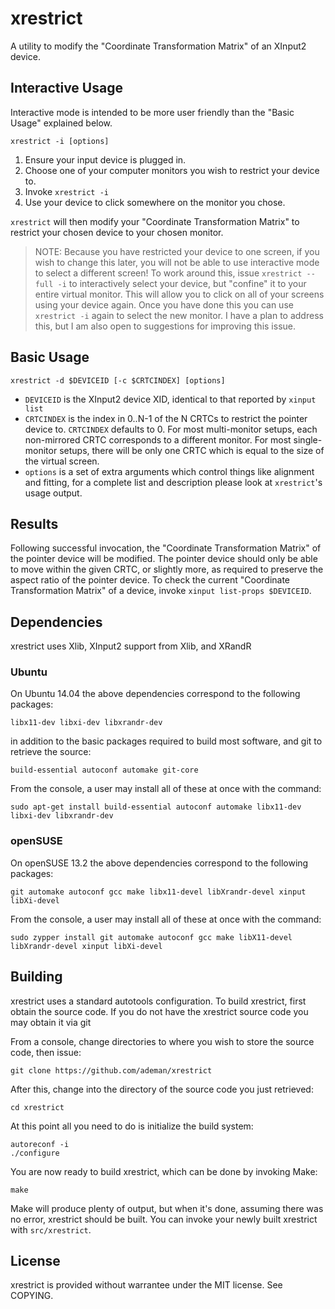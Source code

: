 # xrestrict

A utility to modify the "Coordinate Transformation Matrix" of an XInput2 device.

## Interactive Usage

Interactive mode is intended to be more user friendly than the "Basic Usage" explained below.

    xrestrict -i [options]

1. Ensure your input device is plugged in.
2. Choose one of your computer monitors you wish to restrict your device to.
3. Invoke `xrestrict -i`
3. Use your device to click somewhere on the monitor you chose.

`xrestrict` will then modify your "Coordinate Transformation Matrix" to restrict your chosen device to your chosen monitor.

> NOTE: Because you have restricted your device to one screen, if you wish to change this later, you will not be able to use interactive mode to select a different screen! To work around this, issue `xrestrict --full -i` to interactively select your device, but "confine" it to your entire virtual monitor. This will allow you to click on all of your screens using your device again. Once you have done this you can use `xrestrict -i` again to select the new monitor. I have a plan to address this, but I am also open to suggestions for improving this issue.

## Basic Usage

    xrestrict -d $DEVICEID [-c $CRTCINDEX] [options]

* `DEVICEID` is the XInput2 device XID, identical to that reported by `xinput list`
* `CRTCINDEX` is the index in 0..N-1 of the N CRTCs to restrict the pointer device to.
`CRTCINDEX` defaults to 0.
For most multi-monitor setups, each non-mirrored CRTC corresponds to a different monitor.
For most single-monitor setups, there will be only one CRTC which is equal to the size of the virtual screen.
* `options` is a set of extra arguments which control things like alignment and fitting, for a complete list and description please look at `xrestrict`'s usage output.

## Results

Following successful invocation, the "Coordinate Transformation Matrix" of the pointer device will be modified.
The pointer device should only be able to move within the given CRTC, or slightly more, as required to preserve the aspect ratio of the pointer device.
To check the current "Coordinate Transformation Matrix" of a device, invoke `xinput list-props $DEVICEID`.

## Dependencies

xrestrict uses Xlib, XInput2 support from Xlib, and XRandR

### Ubuntu
On Ubuntu 14.04 the above dependencies correspond to the following packages:

    libx11-dev libxi-dev libxrandr-dev

in addition to the basic packages required to build most software, and git to retrieve the source:

    build-essential autoconf automake git-core

From the console, a user may install all of these at once with the command:

    sudo apt-get install build-essential autoconf automake libx11-dev libxi-dev libxrandr-dev

### openSUSE
On openSUSE 13.2 the above dependencies correspond to the following packages:

    git automake autoconf gcc make libx11-devel libXrandr-devel xinput libXi-devel

From the console, a user may install all of these at once with the command:

    sudo zypper install git automake autoconf gcc make libX11-devel libXrandr-devel xinput libXi-devel

## Building

xrestrict uses a standard autotools configuration.
To build xrestrict, first obtain the source code.
If you do not have the xrestrict source code you may obtain it via git

From a console, change directories to where you wish to store the source code, then issue:

    git clone https://github.com/ademan/xrestrict

After this, change into the directory of the source code you just retrieved:

    cd xrestrict

At this point all you need to do is initialize the build system:

    autoreconf -i
    ./configure

You are now ready to build xrestrict, which can be done by invoking Make:

    make

Make will produce plenty of output, but when it's done, assuming there was no error, xrestrict should be built.
You can invoke your newly built xrestrict with `src/xrestrict`.

## License

xrestrict is provided without warrantee under the MIT license. See COPYING.

